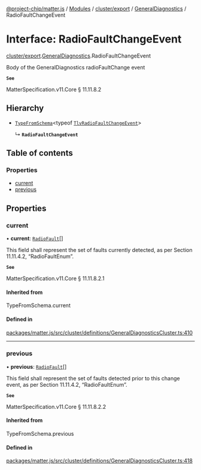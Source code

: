 [@project-chip/matter.js](../README.md) / [Modules](../modules.md) / [cluster/export](../modules/cluster_export.md) / [GeneralDiagnostics](../modules/cluster_export.GeneralDiagnostics.md) / RadioFaultChangeEvent

# Interface: RadioFaultChangeEvent

[cluster/export](../modules/cluster_export.md).[GeneralDiagnostics](../modules/cluster_export.GeneralDiagnostics.md).RadioFaultChangeEvent

Body of the GeneralDiagnostics radioFaultChange event

**`See`**

MatterSpecification.v11.Core § 11.11.8.2

## Hierarchy

- [`TypeFromSchema`](../modules/tlv_export.md#typefromschema)\<typeof [`TlvRadioFaultChangeEvent`](../modules/cluster_export.GeneralDiagnostics.md#tlvradiofaultchangeevent)\>

  ↳ **`RadioFaultChangeEvent`**

## Table of contents

### Properties

- [current](cluster_export.GeneralDiagnostics.RadioFaultChangeEvent.md#current)
- [previous](cluster_export.GeneralDiagnostics.RadioFaultChangeEvent.md#previous)

## Properties

### current

• **current**: [`RadioFault`](../enums/cluster_export.GeneralDiagnostics.RadioFault.md)[]

This field shall represent the set of faults currently detected, as per Section 11.11.4.2, “RadioFaultEnum”.

**`See`**

MatterSpecification.v11.Core § 11.11.8.2.1

#### Inherited from

TypeFromSchema.current

#### Defined in

[packages/matter.js/src/cluster/definitions/GeneralDiagnosticsCluster.ts:410](https://github.com/project-chip/matter.js/blob/558e12c94a201592c28c7bc0743705360b3e5ca6/packages/matter.js/src/cluster/definitions/GeneralDiagnosticsCluster.ts#L410)

___

### previous

• **previous**: [`RadioFault`](../enums/cluster_export.GeneralDiagnostics.RadioFault.md)[]

This field shall represent the set of faults detected prior to this change event, as per Section 11.11.4.2,
“RadioFaultEnum”.

**`See`**

MatterSpecification.v11.Core § 11.11.8.2.2

#### Inherited from

TypeFromSchema.previous

#### Defined in

[packages/matter.js/src/cluster/definitions/GeneralDiagnosticsCluster.ts:418](https://github.com/project-chip/matter.js/blob/558e12c94a201592c28c7bc0743705360b3e5ca6/packages/matter.js/src/cluster/definitions/GeneralDiagnosticsCluster.ts#L418)
